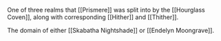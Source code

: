 One of three realms that [[Prismere]] was split into by the [[Hourglass Coven]], along with corresponding [[Hither]] and [[Thither]].

The domain of either [[Skabatha Nightshade]] or [[Endelyn Moongrave]].